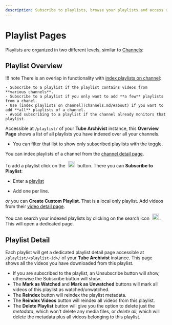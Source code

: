 ```yaml
---
description: Subscribe to playlists, browse your playlists and access additional metadata.
---
```


# Playlist Pages
Playlists are organized in two different levels, similar to [Channels](channels.md):

## Playlist Overview

!!! note
    There is an overlap in functionality with [index playlists on channel](channels.md/#about):

    - Subscribe to a playlist if the playlist contains videos from **various channels**.
    - Subscribe to a playlist if you only want to add **a few** playlists from a chanel.
    - Use [index playlists on channel](channels.md/#about) if you want to add **all** playlists of a channel.
    - Avoid subscribing to a playlist if the channel already monitors that playlist.

Accessible at `/playlist/` of your **Tube Archivist** instance, this **Overview Page** shows a list of all playlists you have indexed over all your channels.

- You can filter that list to show only subscribed playlists with the toggle.

You can index playlists of a channel from the [channel detail page](channels.md#about).

To add a playlist click on the <img src="/assets/icon-add.png?raw=true" alt="add icon" width="20px" style="margin:0 5px;"> button. There you can **Subscribe to Playlist**:

- Enter a [playlist](urls.md#playlist)

- Add one per line.

*or* you can **Create Custom Playlist**. That is a local only playlist. Add videos from their [video detail page](video.md).

You can search your indexed playlists by clicking on the search icon <img src="/assets/icon-search.png?raw=true" alt="search icon" width="20px" style="margin:0 5px;">. This will open a dedicated page.

## Playlist Detail
Each playlist will get a dedicated playlist detail page accessible at `/playlist/<playlist-id>/` of your **Tube Archivist** instance. This page shows all the videos you have downloaded from this playlist.

- If you are subscribed to the playlist, an Unsubscribe button will show, otherwise the Subscribe button will show.
- The **Mark as Watched** and **Mark as Unwatched** buttons will mark all videos of this playlist as watched/unwatched.
- The **Reindex** button will reindex the playlist metadata.
- The **Reindex Videos** button will reindex all videos from this playlist.
- The **Delete Playlist** button will give you the option to delete just the *metadata*, which won't delete any media files, or *delete all*, which will delete the metadata plus all videos belonging to this playlist.